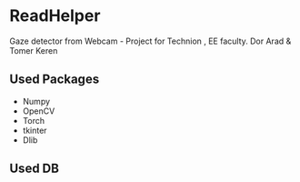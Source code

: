 # ReadHelper
Gaze detector from Webcam - Project for Technion , EE faculty.
Dor Arad & Tomer Keren

## Used Packages ##
* Numpy
* OpenCV
* Torch
* tkinter
* Dlib 

## Used DB ##
